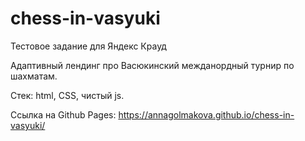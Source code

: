 # chess-in-vasyuki

Тестовое задание для Яндекс Крауд

Адаптивный лендинг про Васюкинский межданордный турнир по шахматам.

Стек: html, CSS, чистый js.

Ссылка на Github Pages: https://annagolmakova.github.io/chess-in-vasyuki/
